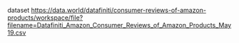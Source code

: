 dataset https://data.world/datafiniti/consumer-reviews-of-amazon-products/workspace/file?filename=Datafiniti_Amazon_Consumer_Reviews_of_Amazon_Products_May19.csv